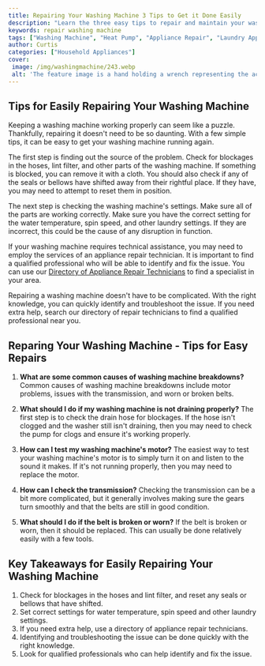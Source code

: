 ```yaml
---
title: Repairing Your Washing Machine 3 Tips to Get it Done Easily
description: "Learn the three easy tips to repair and maintain your washing machine Get free advice how to diagnose troubleshoot fix and keep it running properly"
keywords: repair washing machine
tags: ["Washing Machine", "Heat Pump", "Appliance Repair", "Laundry Appliances", "Clean Appliance"]
author: Curtis
categories: ["Household Appliances"]
cover: 
 image: /img/washingmachine/243.webp
 alt: 'The feature image is a hand holding a wrench representing the action of repairing a washing machine'
---
```

## Tips for Easily Repairing Your Washing Machine

Keeping a washing machine working properly can seem like a puzzle. Thankfully, repairing it doesn't need to be so daunting. With a few simple tips, it can be easy to get your washing machine running again. 

The first step is finding out the source of the problem. Check for blockages in the hoses, lint filter, and other parts of the washing machine. If something is blocked, you can remove it with a cloth. You should also check if any of the seals or bellows have shifted away from their rightful place. If they have, you may need to attempt to reset them in position. 

The next step is checking the washing machine's settings. Make sure all of the parts are working correctly. Make sure you have the correct setting for the water temperature, spin speed, and other laundry settings. If they are incorrect, this could be the cause of any disruption in function. 

If your washing machine requires technical assistance, you may need to employ the services of an appliance repair technician. It is important to find a qualified professional who will be able to identify and fix the issue. You can use our [Directory of Appliance Repair Technicians](./pages/appliance-repair-technicians) to find a specialist in your area. 

Repairing a washing machine doesn't have to be complicated. With the right knowledge, you can quickly identify and troubleshoot the issue. If you need extra help, search our directory of repair technicians to find a qualified professional near you.

## Reparing Your Washing Machine - Tips for Easy Repairs

1. **What are some common causes of washing machine breakdowns?**
Common causes of washing machine breakdowns include motor problems, issues with the transmission, and worn or broken belts. 

2. **What should I do if my washing machine is not draining properly?**
The first step is to check the drain hose for blockages. If the hose isn't clogged and the washer still isn't draining, then you may need to check the pump for clogs and ensure it's working properly.

3. **How can I test my washing machine's motor?**
The easiest way to test your washing machine's motor is to simply turn it on and listen to the sound it makes. If it's not running properly, then you may need to replace the motor.

4. **How can I check the transmission?**
Checking the transmission can be a bit more complicated, but it generally involves making sure the gears turn smoothly and that the belts are still in good condition. 

5. **What should I do if the belt is broken or worn?**
If the belt is broken or worn, then it should be replaced. This can usually be done relatively easily with a few tools.

## Key Takeaways for Easily Repairing Your Washing Machine
1. Check for blockages in the hoses and lint filter, and reset any seals or bellows that have shifted. 
2. Set correct settings for water temperature, spin speed and other laundry settings.
3. If you need extra help, use a directory of appliance repair technicians.
4. Identifying and troubleshooting the issue can be done quickly with the right knowledge.
5. Look for qualified professionals who can help identify and fix the issue.
